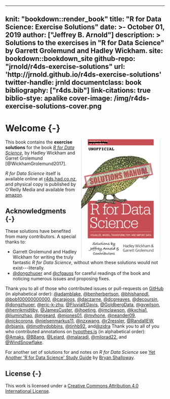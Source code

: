 
---
knit: "bookdown::render_book"
title: "R for Data Science: Exercise Solutions"
date: >-
  October 01, 2019
author: ["Jeffrey B. Arnold"]
description: >
  Solutions to the exercises in 
  "R for Data Science" by Garrett Grolemund and Hadley Wickham.
site: bookdown::bookdown_site
github-repo: "jrnold/r4ds-exercise-solutions"
url: 'http\://jrnold.github.io/r4ds-exercise-solutions'
twitter-handle: jrnld
documentclass: book
bibliography: ["r4ds.bib"]
link-citations: true
biblio-stye: apalike
cover-image: /img/r4ds-exercise-solutions-cover.png
---



# Welcome {-}

<img src="./img/r4ds-exercise-solutions-cover.png" width="250" height="375" alt="Cover image" align="right" style="margin: 0 1em 0 1em"/>

This book contains the **exercise solutions** for the book [*R for Data Science*](https://amzn.to/2aHLAQ1), by Hadley Wickham and Garret Grolemund [@WickhamGrolemund2017].

*R for Data Science* itself is available online at [r4ds.had.co.nz](https://r4ds.had.co.nz/), and physical copy is published by O'Reilly Media and available from [amazon](https://amzn.to/2aHLAQ1).

## Acknowledgments {-}



These solutions have benefited from many contributors.
A special thanks to:

-   Garrett Grolemund and Hadley Wickham for writing the truly fantastic *R for Data Science*, without whom these solutions would not exist---literally.
-   [\@dongzhuoer](https://github.com/dongzhuoer) and [\@cfgauss](https://hypothes.is/users/cfgauss) for careful readings of the book and noticing numerous issues and proposing fixes.

Thank you to all of those who contributed issues or pull-requests on
[GitHub](https://github.com/jrnold/r4ds-exercise-solutions/graphs/contributors)
(in alphabetical order): [\@adamblake](https://github.com/adamblake), [\@benherbertson](https://github.com/benherbertson), [\@bhishanpdl](https://github.com/bhishanpdl), [\@bob100000000000](https://github.com/bob100000000000), [\@carajoos](https://github.com/carajoos), [\@daczarne](https://github.com/daczarne), [\@dcgreaves](https://github.com/dcgreaves), [\@decoursin](https://github.com/decoursin), [\@dongzhuoer](https://github.com/dongzhuoer), [\@eric-k-zhu](https://github.com/eric-k-zhu), [\@FluvialEDavis](https://github.com/FluvialEDavis), [\@GoldbergData](https://github.com/GoldbergData), [\@gvwilson](https://github.com/gvwilson), [\@henrikmidtiby](https://github.com/henrikmidtiby), [\@JamesCuster](https://github.com/JamesCuster), [\@jhoeting](https://github.com/jhoeting), [\@jmclawson](https://github.com/jmclawson), [\@kxchia1](https://github.com/kxchia1), [\@liuminzhao](https://github.com/liuminzhao), [\@mgeard](https://github.com/mgeard), [\@mjones01](https://github.com/mjones01), [\@mvhone](https://github.com/mvhone), [\@neander09](https://github.com/neander09), [\@nickcorona](https://github.com/nickcorona), [\@nielsenmarkus11](https://github.com/nielsenmarkus11), [\@nzxwang](https://github.com/nzxwang), [\@r2ressler](https://github.com/r2ressler), [\@RandallEW](https://github.com/RandallEW), [\@rbjanis](https://github.com/rbjanis), [\@timothydobbins](https://github.com/timothydobbins), [\@tinhb92](https://github.com/tinhb92), and[\@zidra](https://github.com/zidra)
Thank you to all of you who contributed annotations on [hypothes.is](https://hypothes.is/search?q=url%3Ajrnold.github.io%2Fr4ds-exercise-solutions%2F*) (in alphabetical order): [\@Amaks](https://hypothes.is/users/Amaks), [\@BBang](https://hypothes.is/users/BBang), [\@Leiard](https://hypothes.is/users/Leiard), [\@malaradi](https://hypothes.is/users/malaradi), [\@milorad22](https://hypothes.is/users/milorad22), and [\@WindSnowflake](https://hypothes.is/users/WindSnowflake).

For another set of solutions for and notes on *R for Data Science* see [Yet Another 'R for Data Science' Study Guide](https://brshallo.github.io/r4ds_solutions/) by [Bryan Shalloway](https://github.com/brshallo).

## License {-}

This work is licensed under a <a rel="license" href="https://creativecommons.org/licenses/by/4.0/">Creative Commons Attribution 4.0 International License</a>.
